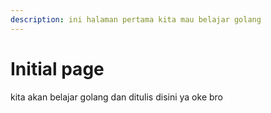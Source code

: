 ```yaml
---
description: ini halaman pertama kita mau belajar golang
---
```


# Initial page

kita akan belajar golang dan ditulis disini ya oke bro


